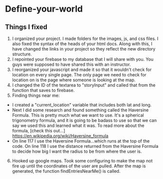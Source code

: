 # Define-your-world

## Things I fixed
1. I organized your project. I made folders for the images, js, and css files. I also fixed the syntax of the heads of your html docs. Along with this, I have changed the links in your project so they reflect the new directory structure.
2. I repointed your firebase to my database that I will share with you. You guys were supposed to have shared this with an instructor.
3. I reorganized your javascript and made it so that it wouldn't check for location on every single page. The only page we need to check for location on is the page where someone is looking at the map.
4. I changed the ID of the textarea to "storyInput" and called that from the function that saves to firebase.
5. Finding things near me:
  * I created a "current_location" variable that includes both lat and long.
  * Next I did some research and found something called the Haversine Formula. This is pretty much what we want to use. It's a spherical trigonometry formula, and it is going to be badass to use so that we can say we used this and learned what it was. To read more about the formula, [check this out...] https://en.wikipedia.org/wiki/Haversine_formula
  * On line 117 I use the Haversine Formula...which runs at the top of the code. On line 118 I use the distance returned from the Haversine Formula to decide how big I want the radius to be from where the user is. 
6. Hooked up google maps. Took some configuring to make the map not fire up until the coordinates of the user are pulled. After the map is generated, the function findEntriesNearMe() is called.

